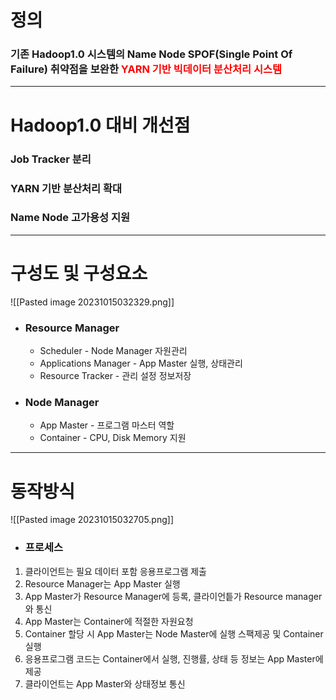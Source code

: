  # 정의
### 기존 Hadoop1.0 시스템의 Name Node SPOF(Single Point Of Failure) 취약점을 보완한 <font color="#ff0000">YARN 기반 빅데이터 분산처리 시스템</font>

---

# Hadoop1.0 대비 개선점
### Job Tracker 분리
### YARN 기반 분산처리 확대
### Name Node 고가용성 지원

---

# 구성도 및 구성요소

![[Pasted image 20231015032329.png]]
- ### Resource Manager
	- Scheduler - Node Manager 자원관리
	- Applications Manager - App Master 실행, 상태관리
	- Resource Tracker - 관리 설정 정보저장
- ### Node Manager
	- App Master - 프로그램 마스터 역할
	- Container - CPU, Disk Memory 지원

---

# 동작방식

![[Pasted image 20231015032705.png]]
- ### 프로세스
1. 클라이언트는 필요 데이터 포함 응용프로그램 제출
2. Resource Manager는 App Master 실행
3. App Master가 Resource Manager에 등록, 클라이언틑가 Resource manager와 통신
4. App Master는 Container에 적절한 자원요청
5. Container 할당 시 App Master는 Node Master에 실행 스팩제공 및 Container 실행
6. 응용프로그램 코드는 Container에서 실행, 진행률, 상태 등 정보는 App Master에 제공
7. 클라이언트는 App Master와 상태정보 통신